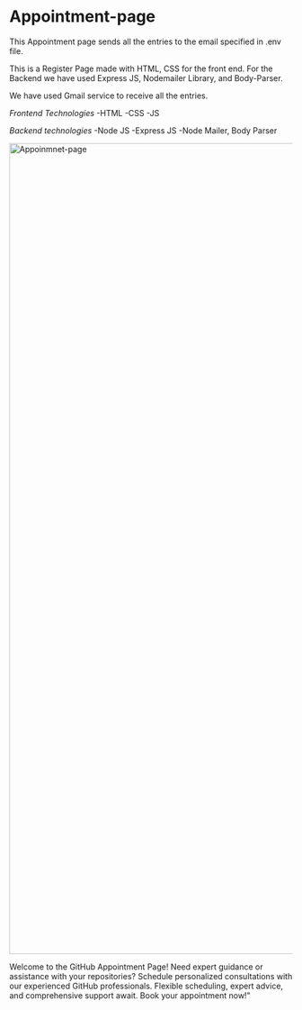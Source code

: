 # Appointment-page

This Appointment page sends all the entries to the email specified in .env file. 

This is a Register Page made with HTML, CSS for the front end.
For the Backend we have used Express JS, Nodemailer Library, and Body-Parser.

We have used Gmail service to receive all the entries. 

*Frontend Technologies*
-HTML
-CSS
-JS

*Backend technologies*
-Node JS
-Express JS
-Node Mailer, Body Parser

<img width="1440" alt="Appoinmnet-page" src="https://github.com/VedantSonar10/Appoinmnet-Page/assets/169535211/8fc9eb5a-b4bf-4a4a-918a-e4530311ee97">




Welcome to the GitHub Appointment Page! Need expert guidance or assistance with your repositories? Schedule personalized consultations with our experienced GitHub professionals. Flexible scheduling, expert advice, and comprehensive support await. Book your appointment now!"


